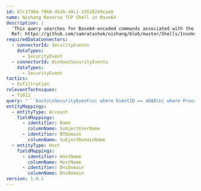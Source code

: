 ```yaml
---
id: 87c1f90a-f868-4528-a9c1-15520249cae6
name: Nishang Reverse TCP Shell in Base64
description: |
  'This query searches for Base64-encoded commands associated with the Nishang reverse TCP shell.
  Ref: https://github.com/samratashok/nishang/blob/master/Shells/Invoke-PowerShellTcp.ps1'
requiredDataConnectors:
  - connectorId: SecurityEvents
    dataTypes:
      - SecurityEvent
  - connectorId: WindowsSecurityEvents
    dataTypes:
      - SecurityEvent
tactics:
  - Exfiltration
relevantTechniques:
  - T1011
query: "```kusto\nSecurityEvent\n| where EventID == 4688\n| where Process in(\"powershell.exe\",\"powershell_ise.exe\") and CommandLine has \"-e\" \n| mv-expand SS = split(CommandLine, \" \") \n| where SS matches regex \"[A-Za-z0-9+/]{50,}[=]{0,2}\" \n| extend DecodeString = base64_decode_tostring(tostring(SS)) \n| extend FinalString = replace(\"\\\\0\", \"\", DecodeString) \n| where FinalString has \"tcpclient\" and FinalString contains \"$\" and (FinalString contains \"invoke\" or FinalString contains \"iex\") \n| extend timestamp = TimeGenerated, HostName = split(Computer, '.', 0)[0], DnsDomain = strcat_array(array_slice(split(Computer, '.'), 1, -1), '.')\n| extend Account_0_Name = SubjectUserName\n| extend Account_0_NTDomain = SubjectDomainName\n| extend Host_0_HostName = HostName\n| extend Host_0_DnsDomain = DnsDomain \n```"
entityMappings:
  - entityType: Account
    fieldMappings:
      - identifier: Name
        columnName: SubjectUserName
      - identifier: NTDomain
        columnName: SubjectDomainName
  - entityType: Host
    fieldMappings:
      - identifier: HostName
        columnName: HostName
      - identifier: DnsDomain
        columnName: DnsDomain
version: 1.0.1
---
```


